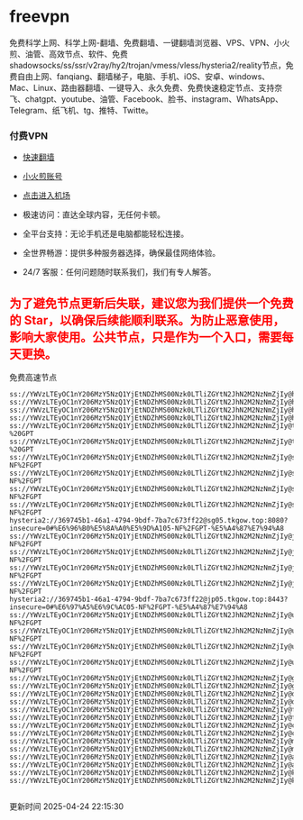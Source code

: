 # freevpn

免费科学上网、科学上网-翻墙、免费翻墙、一键翻墙浏览器、VPS、VPN、小火煎、油管、高效节点、软件、免费shadowsocks/ss/ssr/v2ray/hy2/trojan/vmess/vless/hysteria2/reality节点，免费自由上网、fanqiang、翻墙梯子，电脑、手机、iOS、安卓、windows、Mac、Linux、路由器翻墙、一键导入、永久免费、免费快速稳定节点、支持奈飞、chatgpt、youtube、油管、Facebook、脸书、instagram、WhatsApp、Telegram、纸飞机、tg、推特、Twitte。

### 付费VPN
* [快速翻墙](https://uhuio.top/) 

* [小火煎账号](https://free-clash.top/) 

* [点击进入机场](https://uhuio.top/) 

* 极速访问：直达全球内容，无任何卡顿。

* 全平台支持：无论手机还是电脑都能轻松连接。

* 全世界畅游：提供多种服务器选择，确保最佳网络体验。

* 24/7 客服：任何问题随时联系我们，我们有专人解答。

## <font color="red">为了避免节点更新后失联，建议您为我们提供一个免费的 Star，以确保后续能顺利联系。为防止恶意使用，影响大家使用。公共节点，只是作为一个入口，需要每天更换。</font>

免费高速节点

```ss://YWVzLTEyOC1nY206MzY5NzQ1YjEtNDZhMS00Nzk0LTliZGYtN2JhN2M2NzNmZjIy@hk01.jgrtoioceaw.help:50384#%E9%A6%99%E6%B8%AF01
ss://YWVzLTEyOC1nY206MzY5NzQ1YjEtNDZhMS00Nzk0LTliZGYtN2JhN2M2NzNmZjIy@hk02.jigreliewolf.click:17889#%E9%A6%99%E6%B8%AF02
ss://YWVzLTEyOC1nY206MzY5NzQ1YjEtNDZhMS00Nzk0LTliZGYtN2JhN2M2NzNmZjIy@hk03.jigreliewolf.click:10838#%E9%A6%99%E6%B8%AF03
ss://YWVzLTEyOC1nY206MzY5NzQ1YjEtNDZhMS00Nzk0LTliZGYtN2JhN2M2NzNmZjIy@hk04.jgrtoioceaw.help:29956#%E9%A6%99%E6%B8%AF04
ss://YWVzLTEyOC1nY206MzY5NzQ1YjEtNDZhMS00Nzk0LTliZGYtN2JhN2M2NzNmZjIy@hk05.ijgelrkasd.click:41284#%E9%A6%99%E6%B8%AF05
ss://YWVzLTEyOC1nY206MzY5NzQ1YjEtNDZhMS00Nzk0LTliZGYtN2JhN2M2NzNmZjIy@tw01.jigreliewolf.click:30995#%E5%8F%B0%E6%B9%BE01%20-%20GPT
ss://YWVzLTEyOC1nY206MzY5NzQ1YjEtNDZhMS00Nzk0LTliZGYtN2JhN2M2NzNmZjIy@tw02.ijgelrkasd.click:22610#%E5%8F%B0%E6%B9%BE02%20-%20GPT
ss://YWVzLTEyOC1nY206MzY5NzQ1YjEtNDZhMS00Nzk0LTliZGYtN2JhN2M2NzNmZjIy@sg01.jgrtoioceaw.help:55559#%E6%96%B0%E5%8A%A0%E5%9D%A101%20-NF%2FGPT
ss://YWVzLTEyOC1nY206MzY5NzQ1YjEtNDZhMS00Nzk0LTliZGYtN2JhN2M2NzNmZjIy@sg02.jigreliewolf.click:40574#%E6%96%B0%E5%8A%A0%E5%9D%A102%20-NF%2FGPT
ss://YWVzLTEyOC1nY206MzY5NzQ1YjEtNDZhMS00Nzk0LTliZGYtN2JhN2M2NzNmZjIy@sg03.ijgelrkasd.click:23716#%E6%96%B0%E5%8A%A0%E5%9D%A103%20-NF%2FGPT
ss://YWVzLTEyOC1nY206MzY5NzQ1YjEtNDZhMS00Nzk0LTliZGYtN2JhN2M2NzNmZjIy@sg04.jgrtoioceaw.help:17971#%E6%96%B0%E5%8A%A0%E5%9D%A104%20-NF%2FGPT
hysteria2://369745b1-46a1-4794-9bdf-7ba7c673ff22@sg05.tkgow.top:8080?insecure=0#%E6%96%B0%E5%8A%A0%E5%9D%A105-NF%2FGPT-%E5%A4%87%E7%94%A8
ss://YWVzLTEyOC1nY206MzY5NzQ1YjEtNDZhMS00Nzk0LTliZGYtN2JhN2M2NzNmZjIy@jp01.jgrtoioceaw.help:58645#%E6%97%A5%E6%9C%AC01%20-NF%2FGPT
ss://YWVzLTEyOC1nY206MzY5NzQ1YjEtNDZhMS00Nzk0LTliZGYtN2JhN2M2NzNmZjIy@jp02.jgrtoioceaw.help:47462#%E6%97%A5%E6%9C%AC02%20-NF%2FGPT
ss://YWVzLTEyOC1nY206MzY5NzQ1YjEtNDZhMS00Nzk0LTliZGYtN2JhN2M2NzNmZjIy@jp03.jigreliewolf.click:33414#%E6%97%A5%E6%9C%AC03%20-NF%2FGPT
ss://YWVzLTEyOC1nY206MzY5NzQ1YjEtNDZhMS00Nzk0LTliZGYtN2JhN2M2NzNmZjIy@jp04.ijgelrkasd.click:58223#%E6%97%A5%E6%9C%AC04%20-NF%2FGPT
hysteria2://369745b1-46a1-4794-9bdf-7ba7c673ff22@jp05.tkgow.top:8443?insecure=0#%E6%97%A5%E6%9C%AC05-NF%2FGPT-%E5%A4%87%E7%94%A8
ss://YWVzLTEyOC1nY206MzY5NzQ1YjEtNDZhMS00Nzk0LTliZGYtN2JhN2M2NzNmZjIy@us01.jgrtoioceaw.help:48129#%E7%BE%8E%E5%9B%BD01%20-NF%2FGPT
ss://YWVzLTEyOC1nY206MzY5NzQ1YjEtNDZhMS00Nzk0LTliZGYtN2JhN2M2NzNmZjIy@us02.jgrtoioceaw.help:44907#%E7%BE%8E%E5%9B%BD02%20-NF%2FGPT
ss://YWVzLTEyOC1nY206MzY5NzQ1YjEtNDZhMS00Nzk0LTliZGYtN2JhN2M2NzNmZjIy@us03.jigreliewolf.click:43330#%E7%BE%8E%E5%9B%BD03%20-NF%2FGPT
ss://YWVzLTEyOC1nY206MzY5NzQ1YjEtNDZhMS00Nzk0LTliZGYtN2JhN2M2NzNmZjIy@us04.ijgelrkasd.click:44130#%E7%BE%8E%E5%9B%BD04%20-NF%2FGPT
ss://YWVzLTEyOC1nY206MzY5NzQ1YjEtNDZhMS00Nzk0LTliZGYtN2JhN2M2NzNmZjIy@gb01.jgrtoioceaw.help:27765#%E8%8B%B1%E5%9B%BD01
ss://YWVzLTEyOC1nY206MzY5NzQ1YjEtNDZhMS00Nzk0LTliZGYtN2JhN2M2NzNmZjIy@gb02.jigreliewolf.click:52762#%E8%8B%B1%E5%9B%BD02
ss://YWVzLTEyOC1nY206MzY5NzQ1YjEtNDZhMS00Nzk0LTliZGYtN2JhN2M2NzNmZjIy@de01.jgrtoioceaw.help:20635#%E5%BE%B7%E5%9B%BD01
ss://YWVzLTEyOC1nY206MzY5NzQ1YjEtNDZhMS00Nzk0LTliZGYtN2JhN2M2NzNmZjIy@de02.jigreliewolf.click:52770#%E5%BE%B7%E5%9B%BD02
ss://YWVzLTEyOC1nY206MzY5NzQ1YjEtNDZhMS00Nzk0LTliZGYtN2JhN2M2NzNmZjIy@fr01.ijgelrkasd.click:32568#%E6%B3%95%E5%9B%BD01
ss://YWVzLTEyOC1nY206MzY5NzQ1YjEtNDZhMS00Nzk0LTliZGYtN2JhN2M2NzNmZjIy@fr02.jigreliewolf.click:45265#%E6%B3%95%E5%9B%BD02
ss://YWVzLTEyOC1nY206MzY5NzQ1YjEtNDZhMS00Nzk0LTliZGYtN2JhN2M2NzNmZjIy@ca01.jigreliewolf.click:30461#%E5%8A%A0%E6%8B%BF%E5%A4%A701
ss://YWVzLTEyOC1nY206MzY5NzQ1YjEtNDZhMS00Nzk0LTliZGYtN2JhN2M2NzNmZjIy@ca02.ijgelrkasd.click:24053#%E5%8A%A0%E6%8B%BF%E5%A4%A702
ss://YWVzLTEyOC1nY206MzY5NzQ1YjEtNDZhMS00Nzk0LTliZGYtN2JhN2M2NzNmZjIy@my01.jigreliewolf.click:52408#%E9%A9%AC%E6%9D%A5%E8%A5%BF%E4%BA%9A01
ss://YWVzLTEyOC1nY206MzY5NzQ1YjEtNDZhMS00Nzk0LTliZGYtN2JhN2M2NzNmZjIy@my02.ijgelrkasd.click:25519#%E9%A9%AC%E6%9D%A5%E8%A5%BF%E4%BA%9A02
ss://YWVzLTEyOC1nY206MzY5NzQ1YjEtNDZhMS00Nzk0LTliZGYtN2JhN2M2NzNmZjIy@au01.jgrtoioceaw.help:13460#%E6%BE%B3%E5%A4%A7%E5%88%A9%E4%BA%9A01
ss://YWVzLTEyOC1nY206MzY5NzQ1YjEtNDZhMS00Nzk0LTliZGYtN2JhN2M2NzNmZjIy@au02.ijgelrkasd.click:46073#%E6%BE%B3%E5%A4%A7%E5%88%A9%E4%BA%9A02
ss://YWVzLTEyOC1nY206MzY5NzQ1YjEtNDZhMS00Nzk0LTliZGYtN2JhN2M2NzNmZjIy@ko01.jgrtoioceaw.help:46108#%E9%9F%A9%E5%9B%BD01
ss://YWVzLTEyOC1nY206MzY5NzQ1YjEtNDZhMS00Nzk0LTliZGYtN2JhN2M2NzNmZjIy@ko02.jigreliewolf.click:50181#%E9%9F%A9%E5%9B%BD02


```
更新时间 2025-04-24 22:15:30